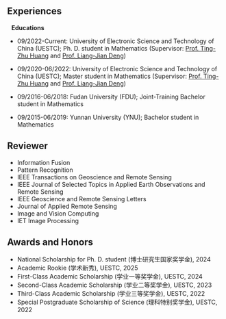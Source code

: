 ## Experiences

<h4 style="margin:0 10px 0;">Educations</h4>


<ul style="margin:0 0 5px;">
  <li>
    <p>09/2022-Current: University of Electronic Science and Technology of China (UESTC); Ph. D. student in Mathematics (Supervisor: <a href="http://www.math.uestc.edu.cn/info/1081/2041.htm">Prof. Ting-Zhu Huang</a> and <a href="https://liangjiandeng.github.io/">Prof. Liang-Jian Deng</a>)</p>
  </li>
  <li>
    <p>09/2020-06/2022: University of Electronic Science and Technology of China (UESTC); Master student in Mathematics (Supervisor: <a href="http://www.math.uestc.edu.cn/info/1081/2041.htm">Prof. Ting-Zhu Huang</a> and <a href="https://liangjiandeng.github.io/">Prof. Liang-Jian Deng</a>)</p>
  </li>
  <li>
    <p>09/2016-06/2018: Fudan University (FDU); Joint-Training Bachelor student in Mathematics</p>
  </li>
  <li>
    <p>09/2015-06/2019: Yunnan University (YNU); Bachelor student in Mathematics</p>
  </li>
</ul>

## Reviewer


<ul>
  <li>Information Fusion</li>
  <li>Pattern Recognition</li>
  <li>IEEE Transactions on Geoscience and Remote Sensing</li>
  <li>IEEE Journal of Selected Topics in Applied Earth Observations and Remote Sensing</li>
  <li>IEEE Geoscience and Remote Sensing Letters</li>
  <li>Journal of Applied Remote Sensing</li>
  <li>Image and Vision Computing</li>
  <li>IET Image Processing</li>
</ul>


## Awards and Honors


<ul>
  <li>National Scholarship for Ph. D. student (博士研究生国家奖学金), 2024</li>
  <li>Academic Rookie (学术新秀), UESTC, 2025</li>
  <li>First-Class Academic Scholarship (学业一等奖学金), UESTC, 2024</li>
  <li>Second-Class Academic Scholarship (学业二等奖学金), UESTC, 2023</li>
  <li>Third-Class Academic Scholarship (学业三等奖学金), UESTC, 2022</li>
  <li>Special Postgraduate Scholarship of Science (理科特别奖学金), UESTC, 2022</li>
</ul>




